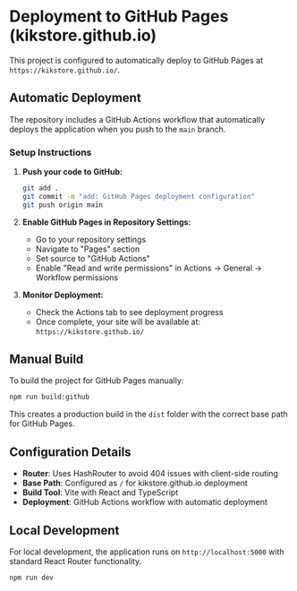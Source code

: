 # Deployment to GitHub Pages (kikstore.github.io)

This project is configured to automatically deploy to GitHub Pages at `https://kikstore.github.io/`.

## Automatic Deployment

The repository includes a GitHub Actions workflow that automatically deploys the application when you push to the `main` branch.

### Setup Instructions

1. **Push your code to GitHub:**
   ```bash
   git add .
   git commit -m "add: GitHub Pages deployment configuration"
   git push origin main
   ```

2. **Enable GitHub Pages in Repository Settings:**
   - Go to your repository settings
   - Navigate to "Pages" section
   - Set source to "GitHub Actions"
   - Enable "Read and write permissions" in Actions → General → Workflow permissions

3. **Monitor Deployment:**
   - Check the Actions tab to see deployment progress
   - Once complete, your site will be available at: `https://kikstore.github.io/`

## Manual Build

To build the project for GitHub Pages manually:

```bash
npm run build:github
```

This creates a production build in the `dist` folder with the correct base path for GitHub Pages.

## Configuration Details

- **Router**: Uses HashRouter to avoid 404 issues with client-side routing
- **Base Path**: Configured as `/` for kikstore.github.io deployment
- **Build Tool**: Vite with React and TypeScript
- **Deployment**: GitHub Actions workflow with automatic deployment

## Local Development

For local development, the application runs on `http://localhost:5000` with standard React Router functionality.

```bash
npm run dev
```